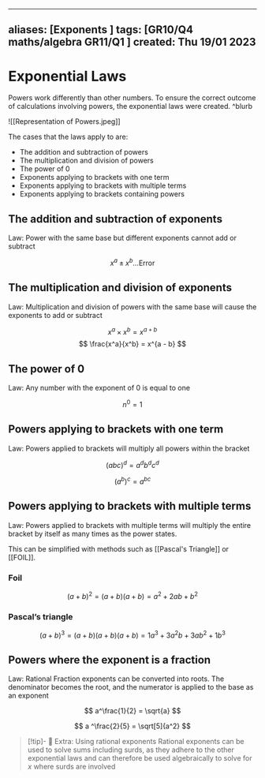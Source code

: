 
---
aliases: [Exponents ]
tags: [GR10/Q4 maths/algebra GR11/Q1 ]
created: Thu 19/01 2023
---
# Exponential Laws
Powers work differently than other numbers. To ensure the correct outcome of calculations involving powers, the exponential laws were created. ^blurb

![[Representation of Powers.jpeg]]

The cases that the laws apply to are:
- The addition and subtraction of powers
- The multiplication and division of powers
- The power of 0
- Exponents applying to brackets with one term
- Exponents applying to brackets with multiple terms
- Exponents applying to brackets containing powers


## The addition and subtraction of exponents
Law: Power with the same base but different exponents cannot add or subtract

$$
x^a \pm x^b \text{…Error}
$$

## The multiplication and division of exponents
Law: Multiplication and division of powers with the same base will cause the exponents to add or subtract

$$
x^a \times x^b = x^{a + b}
$$
$$
\frac{x^a}{x^b} = x^{a - b}
$$

## The power of 0
Law: Any number with the exponent of 0 is equal to one

$$
n^0 = 1
$$

## Powers applying to brackets with one term
Law: Powers applied to brackets will multiply all powers within the bracket

$$
(abc)^d = a^d b^d c^d
$$

$$ (a^b)^c = a^{bc} $$

## Powers applying to brackets with multiple terms
Law: Powers applied to brackets with multiple terms will multiply the entire bracket by itself as many times as the power states. 

This can be simplified with methods such as [[Pascal's Triangle]] or [[FOIL]].

### Foil
$$
(a + b)^2 = (a + b)(a + b) = a^2 + 2ab + b^2
$$
### Pascal’s triangle
$$
(a + b)^3 = (a + b)(a + b)(a + b) = 1 a^3 + 3 a^2 b + 3 a b^2 + 1 b^3
$$

## Powers where the exponent is a fraction
Law: Rational Fraction exponents can be converted into roots. The denominator becomes the root, and the numerator is applied to the base as an exponent

$$ a^\frac{1}{2} = \sqrt{a} $$

$$ a ^\frac{2}{5} = \sqrt[5]{a^2} $$


> [!tip]- :star_struck: Extra: Using rational exponents
> Rational exponents can be used to solve sums including surds, as they adhere to the other exponential laws and can therefore be used algebraically to solve for $x$ where surds are involved